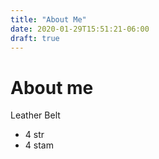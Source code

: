 ```yaml
---
title: "About Me"
date: 2020-01-29T15:51:21-06:00
draft: true
---
```


# About me

Leather Belt
- 4 str
- 4 stam